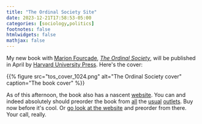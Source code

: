 ```yaml
---
title: "The Ordinal Society Site"
date: 2023-12-21T17:58:53-05:00
categories: [sociology,politics]
footnotes: false
htmlwidgets: false
mathjax: false
---
```



My new book with [Marion Fourcade](https://marionfourcade.org), _[The Ordinal Society](https://theordinalsociety.com)_, will be published in April by [Harvard University Press](https://www.hup.harvard.edu/catalog.php?isbn=9780674971141). Here's the cover:

{{% figure src="tos_cover_1024.png" alt="The Ordinal Society cover" caption="The book cover" %}}

As of this afternoon, the book also has a nascent [website](https://theordinalsociety.com). You can and indeed absolutely should preorder the book from [all](https://www.amazon.com/Ordinal-Society-Marion-Fourcade/dp/0674971140) the [usual](https://bookshop.org/p/books/the-ordinal-society-marion-fourcade/20543470?ean=9780674971141) [outlets](https://www.barnesandnoble.com/w/the-ordinal-society-marion-fourcade/1143986891?ean=9780674971141). Buy now before it's cool. Or [go look at the website](https://theordinalsociety.com) and preorder from there. Your call, really.


